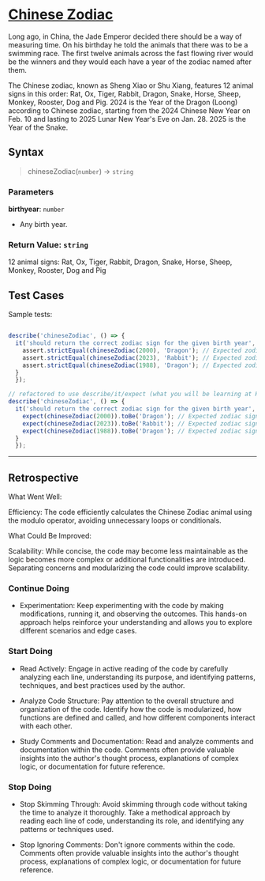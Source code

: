 # [Chinese Zodiac](https://www.codewars.com/kata/57a73e697cb1f31dd70000d2)

Long ago, in China, the Jade Emperor decided there should be a way of measuring
time. On his birthday he told the animals that there was to be a swimming race.
The first twelve animals across the fast flowing river would be the winners and
they would each have a year of the zodiac named after them.

The Chinese zodiac, known as Sheng Xiao or Shu Xiang, features 12 animal signs
in this order: Rat, Ox, Tiger, Rabbit, Dragon, Snake, Horse, Sheep, Monkey,
Rooster, Dog and Pig. 2024 is the Year of the Dragon (Loong) according to
Chinese zodiac, starting from the 2024 Chinese New Year on Feb. 10 and lasting
to 2025 Lunar New Year's Eve on Jan. 28. 2025 is the Year of the Snake.

## Syntax

> chineseZodiac(`number`) -> `string`

### Parameters

**birthyear**: `number`

- Any birth year.

### Return Value: `string`

12 animal signs: Rat, Ox, Tiger, Rabbit, Dragon, Snake, Horse, Sheep, Monkey,
Rooster, Dog and Pig

## Test Cases

Sample tests:

```js

describe('chineseZodiac', () => {
  it('should return the correct zodiac sign for the given birth year', () => {
    assert.strictEqual(chineseZodiac(2000), 'Dragon'); // Expected zodiac sign for the birth year 2000 is Dragon
    assert.strictEqual(chineseZodiac(2023), 'Rabbit'); // Expected zodiac sign for the birth year 2023 is Rabbit
    assert.strictEqual(chineseZodiac(1988), 'Dragon'); // Expected zodiac sign for the birth year 1988 is Dragon
  }
  });

// refactored to use describe/it/expect (what you will be learning at HYF)
describe('chineseZodiac', () => {
  it('should return the correct zodiac sign for the given birth year', () => {
    expect(chineseZodiac(2000)).toBe('Dragon'); // Expected zodiac sign for the birth year 2000 is Dragon
    expect(chineseZodiac(2023)).toBe('Rabbit'); // Expected zodiac sign for the birth year 2023 is Rabbit
    expect(chineseZodiac(1988)).toBe('Dragon'); // Expected zodiac sign for the birth year 1988 is Dragon
  }
  });
```

---

## Retrospective

What Went Well:

Efficiency: The code efficiently calculates the Chinese Zodiac animal using the
modulo operator, avoiding unnecessary loops or conditionals.

What Could Be Improved:

Scalability: While concise, the code may become less maintainable as the logic
becomes more complex or additional functionalities are introduced. Separating
concerns and modularizing the code could improve scalability.

### Continue Doing

- Experimentation: Keep experimenting with the code by making modifications,
  running it, and observing the outcomes. This hands-on approach helps reinforce
  your understanding and allows you to explore different scenarios and edge
  cases.

### Start Doing

- Read Actively: Engage in active reading of the code by carefully analyzing
  each line, understanding its purpose, and identifying patterns, techniques,
  and best practices used by the author.

- Analyze Code Structure: Pay attention to the overall structure and
  organization of the code. Identify how the code is modularized, how functions
  are defined and called, and how different components interact with each other.

- Study Comments and Documentation: Read and analyze comments and documentation
  within the code. Comments often provide valuable insights into the author's
  thought process, explanations of complex logic, or documentation for future
  reference.

### Stop Doing

- Stop Skimming Through: Avoid skimming through code without taking the time to
  analyze it thoroughly. Take a methodical approach by reading each line of
  code, understanding its role, and identifying any patterns or techniques used.

- Stop Ignoring Comments: Don't ignore comments within the code. Comments often
  provide valuable insights into the author's thought process, explanations of
  complex logic, or documentation for future reference.
